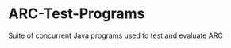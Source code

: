 ARC-Test-Programs
=================

Suite of concurrent Java programs used to test and evaluate ARC